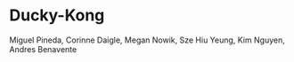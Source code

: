 # Ducky-Kong
Miguel Pineda, Corinne Daigle, Megan Nowik, Sze Hiu Yeung, Kim Nguyen, Andres Benavente
